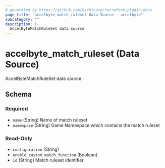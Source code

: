 ```yaml
---
# generated by https://github.com/hashicorp/terraform-plugin-docs
page_title: "accelbyte_match_ruleset Data Source - accelbyte"
subcategory: ""
description: |-
  AccelByteMatchRuleSet data source
---
```


# accelbyte_match_ruleset (Data Source)

AccelByteMatchRuleSet data source



<!-- schema generated by tfplugindocs -->
## Schema

### Required

- `name` (String) Name of match ruleset
- `namespace` (String) Game Namespace which contains the match ruleset

### Read-Only

- `configuration` (String)
- `enable_custom_match_function` (Boolean)
- `id` (String) Match ruleset identifier
